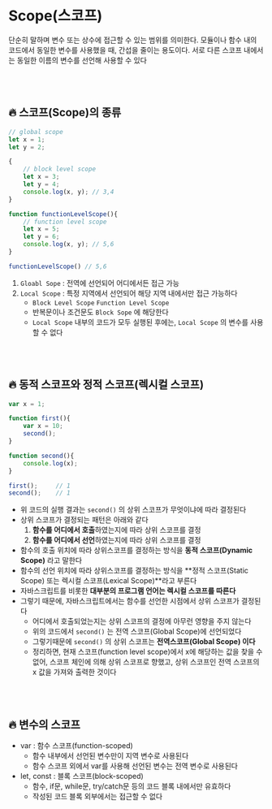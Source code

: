 # Scope(스코프)

단순히 말하며 변수 또는 상수에 접근할 수 있는 범위를 의미한다. 모듈이나 함수 내의 코드에서 동일한 변수를 사용했을 때, 간섭을 줄이는 용도이다. 서로 다른 스코프 내에서는 동일한 이름의 변수를 선언해 사용할 수 있다

<br>
<br>


## 🔥 **스코프(Scope)의 종류**

```jsx
// global scope
let x = 1;
let y = 2;

{
	// block level scope
	let x = 3;
	let y = 4;
	console.log(x, y); // 3,4
}

function functionLevelScope(){
	// function level scope
	let x = 5;
	let y = 6;
	console.log(x, y); // 5,6
}

functionLevelScope() // 5,6
```

1. `Gloabl Sope` : 전역에 선언되어 어디에서든 접근 가능
2. `Local Scope` : 특정 지역에서 선언되어 해당 지역 내에서만 접근 가능하다
    - `Block Level Scope` `Function Level Scope`
    - 반복문이나 조건문도 `Block Sope` 에 해당한다
    - `Local Scope` 내부의 코드가 모두 실행된 후에는, `Local Scope` 의 변수를 사용할 수 없다
    

<br><br>    

## 🔥 **동적 스코프와 정적 스코프(렉시컬 스코프)**

```jsx
var x = 1;

function first(){
	var x = 10;
	second();
}

function second(){
	console.log(x);
}

first();     // 1
second();    // 1
```

- 위 코드의 실행 결과는 `second()` 의 상위 스코프가 무엇이냐에 따라 결정된다
- 상위 스코프가 결정되는 패턴은 아래와 같다
    1. **함수를 어디에서 호출**하였는지에 따라 상위 스코프를 결정
    2. **함수를 어디에서 선언**하였는지에 따라 상위 스코프를 결정
- 함수의 호출 위치에 따라 상위스코프를 결정하는 방식을 **동적 스코프(Dynamic Scope)** 라고 말한다
- 함수의 선언 위치에 따라 상위스코프를 결정하는 방식을 **정적 스코프(Static Scope) 또는 렉시컬 스코프(Lexical Scope)**라고 부른다
- 자바스크립트를 비롯한 **대부분의 프로그램 언어는 렉시컬 스코프를 따른다**
- 그렇기 때문에, 자바스크립트에서는 함수를 선언한 시점에서 상위 스코프가 결정된다
    - 어디에서 호출되었는지는 상위 스코프의 결정에 아무런 영향을 주지 않는다
    - 위의 코드에서 `second()` 는 전역 스코프(Global Scope)에 선언되었다
    - 그렇기때문에 `second()` 의 상위 스코프는 **전역스코프(Global Scope) 이다**
    - 정리하면, 현재 스코프(function level scope)에서 x에 해당하는 값을 찾을 수 없어, 스코프 체인에 의해 상위 스코프로 향했고, 상위 스코프인 전역 스코프의 x 값을 가져와 출력한 것이다
	

<br><br>    

## 🔥 **변수의 스코프**

- var : 함수 스코프(function-scoped)
    - 함수 내부에서 선언된 변수만이 지역 변수로 사용된다
	- 함수 스코프 외에서 var를 사용해 선언된 변수는 전역 변수로 사용된다
- let, const : 블록 스코프(block-scoped) 
    - 함수, if문, while문, try/catch문 등의 코드 블록 내에서만 유효하다
	- 작성된 코드 블록 외부에서는 접근할 수 없다
